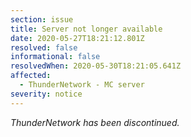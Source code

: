 ```yaml
---
section: issue
title: Server not longer available
date: 2020-05-27T18:21:12.801Z
resolved: false
informational: false
resolvedWhen: 2020-05-30T18:21:05.641Z
affected:
  - ThunderNetwork - MC server
severity: notice
---
```

*ThunderNetwork has been discontinued.*